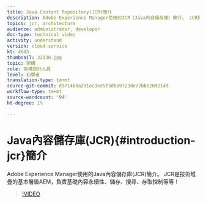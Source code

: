 ```yaml
---
title: Java Content Repository(JCR)簡介
description: Adobe Experience Manager使用的JCR（Java內容儲存庫）簡介。 JCR是技術堆疊的基本層級AEM，負責基礎內容永續性、儲存、搜尋、存取控制等等！
topics: jcr, architecture
audience: administrator, developer
doc-type: technical video
activity: understand
version: cloud-service
kt: 4643
thumbnail: 32030.jpg
topic: 架構
role: 架構設計人員
level: 初學者
translation-type: tm+mt
source-git-commit: d9714b9a291ec3ee5f3dba9723de72bb120d2149
workflow-type: tm+mt
source-wordcount: '94'
ht-degree: 1%

---
```



# Java內容儲存庫(JCR){#introduction-jcr}簡介

Adobe Experience Manager使用的Java內容儲存庫(JCR)簡介。 JCR是技術堆疊的基本層級AEM，負責基礎內容永續性、儲存、搜尋、存取控制等等！

>[!VIDEO](https://video.tv.adobe.com/v/32030/?quality=12&learn=on)

